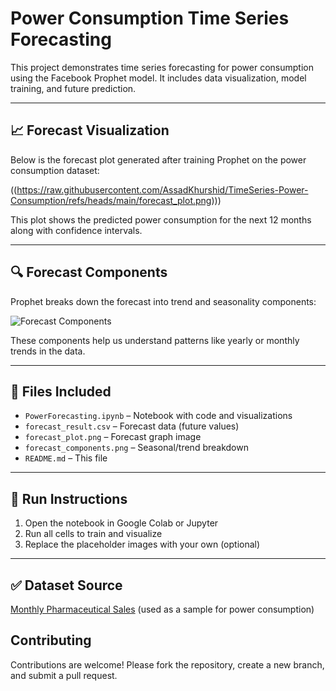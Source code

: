 # Power Consumption Time Series Forecasting

This project demonstrates time series forecasting for power consumption using the Facebook Prophet model. It includes data visualization, model training, and future prediction.

---

## 📈 Forecast Visualization

Below is the forecast plot generated after training Prophet on the power consumption dataset:

((https://raw.githubusercontent.com/AssadKhurshid/TimeSeries-Power-Consumption/refs/heads/main/forecast_plot.png)))

This plot shows the predicted power consumption for the next 12 months along with confidence intervals.

---

## 🔍 Forecast Components

Prophet breaks down the forecast into trend and seasonality components:

![Forecast Components]([forecast_components.png](https://drive.google.com/drive/folders/19tRwY2boBm5aOwavfsqtqhcaGVs8hCGb))

These components help us understand patterns like yearly or monthly trends in the data.

---

## 📂 Files Included

- `PowerForecasting.ipynb` – Notebook with code and visualizations
- `forecast_result.csv` – Forecast data (future values)
- `forecast_plot.png` – Forecast graph image
- `forecast_components.png` – Seasonal/trend breakdown
- `README.md` – This file

---

## 🚀 Run Instructions

1. Open the notebook in Google Colab or Jupyter
2. Run all cells to train and visualize
3. Replace the placeholder images with your own (optional)

---

## ✅ Dataset Source

[Monthly Pharmaceutical Sales](https://github.com/selva86/datasets/blob/master/a10.csv) (used as a sample for power consumption)

## Contributing

Contributions are welcome! Please fork the repository, create a new branch, and submit a pull request.
